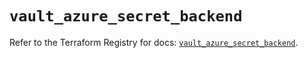# `vault_azure_secret_backend`

Refer to the Terraform Registry for docs: [`vault_azure_secret_backend`](https://registry.terraform.io/providers/hashicorp/vault/4.7.0/docs/resources/azure_secret_backend).
